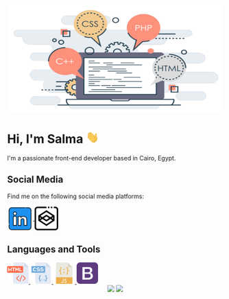 <div align="center">
    <img src="https://github.com/SalmaQassem/SalmaQassem/blob/main/Cover-photo.png?raw=true" width="550" height="250">
</div>
<div align="left">
    <h1>Hi, I'm Salma <img src="https://github.com/SalmaQassem/SalmaQassem/blob/main/wave.gif" width="30px"></h1>
    <p>I'm a passionate front-end developer based in Cairo, Egypt.</p>
</div>
<div align="left">
    <h2>Social Media</h2>
    <p>Find me on the following social media platforms:</p>
    <div>
        <a href="https://www.linkedin.com/in/salma-qassem-871750176/" target="blank">
            <img align="center" src="https://github.com/SalmaQassem/SalmaQassem/blob/main/linkedin.png" height="60" width="60" />
        </a>
        <a href="https://codepen.io/salmaqassem" target="blank">
            <img align="center" src="https://github.com/SalmaQassem/SalmaQassem/blob/main/codepen_Icon.png" alt="salmaqassem" height="55" width="55" />
        </a>
    </div>
</div>
<div align="left">
    <h2>Languages and Tools</h2>
    <div>
        <a href="https://www.w3.org/html/" target="_blank" rel="noreferrer">
            <img src="https://github.com/SalmaQassem/SalmaQassem/blob/main/html.png" alt="html5" width="50" height="50"/>
        </a>
        <a href="https://www.w3schools.com/css/" target="_blank" rel="noreferrer">
            <img src="https://github.com/SalmaQassem/SalmaQassem/blob/main/css.png" alt="css3" width="50" height="50"/>
        </a>
        <a href="https://developer.mozilla.org/en-US/docs/Web/JavaScript" target="_blank" rel="noreferrer">
            <img src="https://github.com/SalmaQassem/SalmaQassem/blob/main/javascript.png" alt="javascript" width="50" height="50"/>
        </a> 
        <a href="https://getbootstrap.com" target="_blank" rel="noreferrer">
            <img src="https://github.com/SalmaQassem/SalmaQassem/blob/main/bootstrap.png" alt="bootstrap" width="50" height="50"/>
        </a>
    </div>
</div>
<div align="center">
    <img src="https://github-readme-stats.vercel.app/api?username=SalmaQassem&hide=stars&show_icons=true&theme=swift&line_height=32">
    <img src="https://github-readme-stats.vercel.app/api/top-langs/?username=SalmaQassem&count_private=true&theme=swift">
</div>
